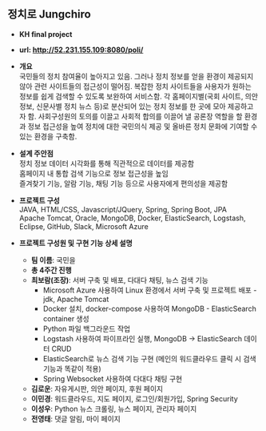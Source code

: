 ## 정치로 Jungchiro  
* **KH final project**  
* **url: http://52.231.155.109:8080/poli/**  
   
   
* **개요**   
국민들의 정치 참여율이 높아지고 있음. 그러나 정치 정보를 얻을 환경이 제공되지 않아 관련 사이트들의 접근성이 떨어짐. 복잡한 정치 사이트들을 사용자가 원하는 정보를 쉽게 검색할 수 있도록 보완하여 서비스함. 각 홈페이지별(국회 사이트, 의안 정보, 신문사별 정치 뉴스 등)로 분산되어 있는 정치 정보를 한 곳에 모아 제공하고자 함. 사회구성원의 토의를 이끌고 사회적 합의를 이끌어 낼 공론장 역할을 할 환경과 정보 접근성을 높여 정치에 대한 국민의식 제공 및 올바른 정치 문화에 기여할 수 있는 환경을 구축함.   
   
   
* **설계 주안점**   
정치 정보 데이터 시각화를 통해 직관적으로 데이터를 제공함   
홈페이지 내 통합 검색 기능으로 정보 접근성을 높임   
즐겨찾기 기능, 알람 기능, 채팅 기능 등으로 사용자에게 편의성을 제공함   


* **프로젝트 구성**   
JAVA, HTML/CSS, Javascript/JQuery, Spring, Spring Boot, JPA   
Apache Tomcat, Oracle, MongoDB, Docker, ElasticSearch, Logstash, Eclipse, GitHub, Slack, Microsoft Azure   
   
   
* **프로젝트 구성원 및 구현 기능 상세 설명**
  * **팀 이름**: 국민을
  * **총 4주간 진행**
  * **최보람(조장)**: 서버 구축 및 배포, 다대다 채팅, 뉴스 검색 기능   
    * Microsoft Azure 사용하여 Linux 환경에서 서버 구축 및 프로젝트 배포 - jdk, Apache Tomcat
    * Docker 설치, docker-compose 사용하여 MongoDB - ElasticSearch container 생성
    * Python 파일 백그라운드 작업
    * Logstash 사용하여 파이프라인 실행, MongoDB -> ElasticSearch 데이터 CRUD
    * ElasticSearch로 뉴스 검색 기능 구현 (메인의 워드클라우드 클릭 시 검색 기능과 똑같이 적용)
    * Spring Websocket 사용하여 다대다 채팅 구현
  * **김로운**: 자유게시판, 의안 페이지, 후원 페이지
  * **이민경**: 워드클라우드, 지도 페이지, 로그인/회원가입, Spring Security
  * **이성우**: Python 뉴스 크롤링, 뉴스 페이지, 관리자 페이지
  * **전영태**: 댓글 알림, 마이 페이지
